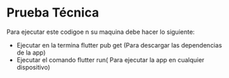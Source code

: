 # Prueba Técnica

Para ejecutar este codigoe n su maquina debe hacer lo siguiente:
- Ejecutar en la termina flutter pub get (Para descargar las dependencias de la app)
- Ejecutar el comando flutter run( Para ejecutar la app en cualquier dispositivo)
